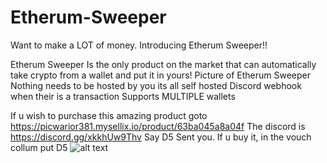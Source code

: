 # Etherum-Sweeper

Want to make a LOT of money.
Introducing Etherum Sweeper!!

Etherum Sweeper Is the only product on the market that can automatically take crypto from a wallet and put it in yours!
Picture of Etherum Sweeper
Nothing needs to be hosted by you its all self hosted
Discord webhook when their is a transaction
Supports MULTIPLE wallets

If u wish to purchase this amazing product goto 
https://picwarior381.mysellix.io/product/63ba045a8a04f
The discord is 
https://discord.gg/xkkhUw9Thv
Say D5 Sent you. If u buy it, in the vouch collum put D5
![alt text](https://cdn.discordapp.com/attachments/1059606764003274838/1061271391967658034/image.png)
